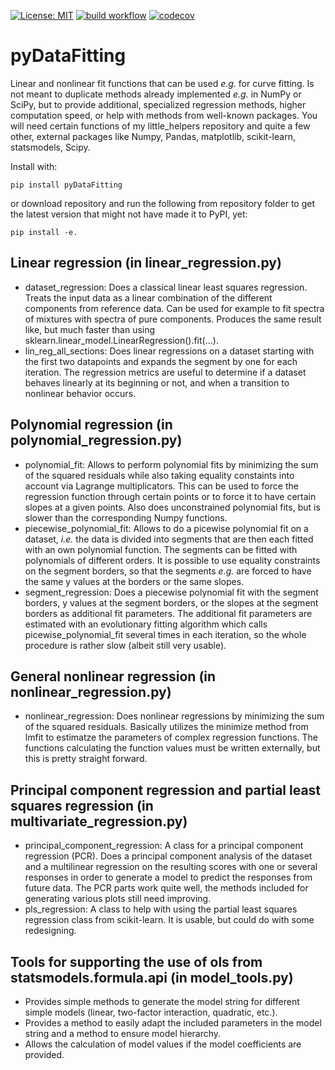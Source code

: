 [![License: MIT](https://img.shields.io/badge/License-MIT-blue.svg)](https://opensource.org/licenses/MIT)
[![build workflow](https://github.com/AlexanderSouthan/pyDataFitting/actions/workflows/python-package.yml/badge.svg)](https://github.com/AlexanderSouthan/pyDataFitting/actions/workflows/python-package.yml)
[![codecov](https://codecov.io/gh/AlexanderSouthan/pyDataFitting/branch/master/graph/badge.svg?token=NYWF752QP0)](https://codecov.io/gh/AlexanderSouthan/pyDataFitting)

# pyDataFitting
Linear and nonlinear fit functions that can be used *e.g.* for curve fitting.
Is not meant to duplicate methods already implemented *e.g.* in NumPy or SciPy,
but to provide additional, specialized regression methods, higher computation
speed, or help with methods from well-known packages. You will need certain
functions of my little_helpers repository and quite a few other, external
packages like Numpy, Pandas, matplotlib, scikit-learn, statsmodels, Scipy.

Install with:
```
pip install pyDataFitting
```
or download repository and run the following from repository folder to get the
latest version that might not have made it to PyPI, yet:
```
pip install -e.
```

## Linear regression (in linear_regression.py)
* dataset_regression: Does a classical linear least squares regression. Treats
the input data as a linear combination of the different components from
reference data. Can be used for example to fit spectra of mixtures with spectra
of pure components. Produces the same result like, but much faster than using
sklearn.linear_model.LinearRegression().fit(...).
* lin_reg_all_sections: Does linear regressions on a dataset starting with the
first two datapoints and expands the segment by one for each iteration. The
regression metrics are useful to determine if a dataset behaves linearly at its
beginning or not, and when a transition to nonlinear behavior occurs.

## Polynomial regression (in polynomial_regression.py)
* polynomial_fit: Allows to perform polynomial fits by minimizing the sum of
the squared residuals while also taking equality constaints into account via
Lagrange multiplicators. This can be used to force the regression function
through certain points or to force it to have certain slopes at a given points.
Also does unconstrained polynomial fits, but is slower than the corresponding
Numpy functions.
* piecewise_polynomial_fit: Allows to do a picewise polynomial fit on a dataset,
*i.e.* the data is divided into segments that are then each fitted with an own
polynomial function. The segments can be fitted with polynomials of different
orders. It is possible to use equality constraints on the segment borders, so
that the segments *e.g.* are forced to have the same y values at the borders or
the same slopes.
* segment_regression: Does a piecewise polynomial fit with the segment borders,
y values at the segment borders, or the slopes at the segment borders as
additional fit parameters. The additional fit parameters are estimated with an
evolutionary fitting algorithm which calls picewise_polynomial_fit several
times in each iteration, so the whole procedure is rather slow (albeit still
very usable).

## General nonlinear regression (in nonlinear_regression.py)
* nonlinear_regression: Does nonlinear regressions by minimizing the sum of the
squared residuals. Basically utilizes the minimize method from lmfit to
estimatze the parameters of complex regression functions. The functions
calculating the function values must be written externally, but this is pretty
straight forward. 

## Principal component regression and partial least squares regression (in multivariate_regression.py)
* principal_component_regression: A class for a principal component regression
(PCR). Does a principal component analysis of the dataset and a multilinear
regression on the resulting scores with one or several responses in order to
generate a model to predict the responses from future data. The PCR parts work
quite well, the methods included for generating various plots still need
improving.
* pls_regression: A class to help with using the partial least squares
regression class from scikit-learn. It is usable, but could do with some
redesigning.

## Tools for supporting the use of ols from statsmodels.formula.api (in model_tools.py)
* Provides simple methods to generate the model string for different simple
models (linear, two-factor interaction, quadratic, etc.). 
* Provides a method to easily adapt the included parameters in the model string
and a method to ensure model hierarchy.
* Allows the calculation of model values if the model coefficients are
provided.
